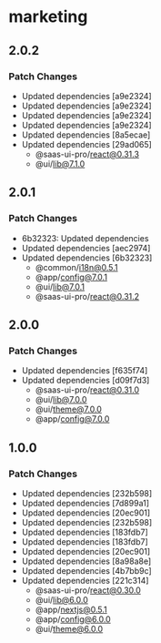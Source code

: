 # marketing

## 2.0.2

### Patch Changes

- Updated dependencies [a9e2324]
- Updated dependencies [a9e2324]
- Updated dependencies [a9e2324]
- Updated dependencies [a9e2324]
- Updated dependencies [8a5ecae]
- Updated dependencies [29ad065]
  - @saas-ui-pro/react@0.31.3
  - @ui/lib@7.1.0

## 2.0.1

### Patch Changes

- 6b32323: Updated dependencies
- Updated dependencies [aec2974]
- Updated dependencies [6b32323]
  - @common/i18n@0.5.1
  - @app/config@7.0.1
  - @ui/lib@7.0.1
  - @saas-ui-pro/react@0.31.2

## 2.0.0

### Patch Changes

- Updated dependencies [f635f74]
- Updated dependencies [d09f7d3]
  - @saas-ui-pro/react@0.31.0
  - @ui/lib@7.0.0
  - @ui/theme@7.0.0
  - @app/config@7.0.0

## 1.0.0

### Patch Changes

- Updated dependencies [232b598]
- Updated dependencies [7d899a1]
- Updated dependencies [20ec901]
- Updated dependencies [232b598]
- Updated dependencies [183fdb7]
- Updated dependencies [183fdb7]
- Updated dependencies [20ec901]
- Updated dependencies [8a98a8e]
- Updated dependencies [4b7bb9c]
- Updated dependencies [221c314]
  - @saas-ui-pro/react@0.30.0
  - @ui/lib@6.0.0
  - @app/nextjs@0.5.1
  - @app/config@6.0.0
  - @ui/theme@6.0.0
